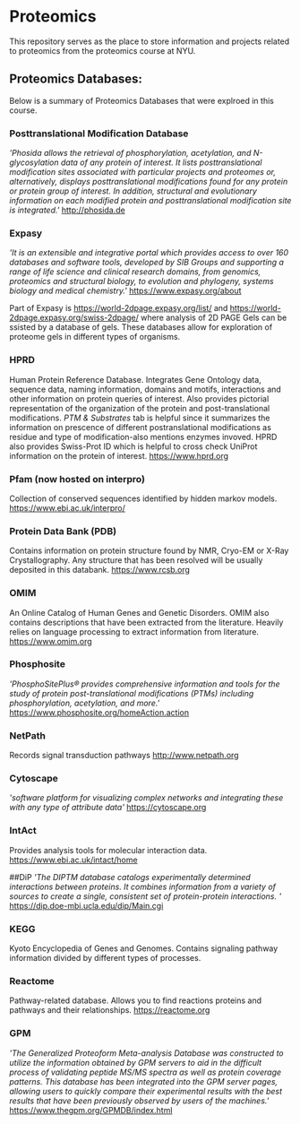 # Proteomics
This repository serves as the place to store information and projects related to proteomics from the proteomics course at NYU.


## Proteomics Databases:
Below is a summary of Proteomics Databases that were explroed in this course.
### Posttranslational Modification Database 
*'Phosida allows the retrieval of phosphorylation, acetylation, and N-glycosylation data of any protein of interest. It lists posttranslational modification sites associated with particular projects and proteomes or, alternatively, displays posttranslational modifications found for any protein or protein group of interest. In addition, structural and evolutionary information on each modified protein and posttranslational modification site is integrated.'*
http://phosida.de

### Expasy
*'It is an extensible and integrative portal which provides access to over 160 databases and software tools, developed by SIB Groups and supporting a range of life science and clinical research domains, from genomics, proteomics and structural biology, to evolution and phylogeny, systems biology and medical chemistry.'*
https://www.expasy.org/about

Part of Expasy is https://world-2dpage.expasy.org/list/ and https://world-2dpage.expasy.org/swiss-2dpage/ where analysis of 2D PAGE Gels can be ssisted by a database of gels. These databases allow for exploration of proteome gels in different types of organisms. 


### HPRD
Human Protein Reference Database. Integrates Gene Ontology data, sequence data, naming information, domains and motifs, interactions and other information on protein queries of interest. Also provides pictorial representation of the organization of the protein and post-translational modifications. *PTM & Substrates* tab is helpful since it summarizes the information on prescence of different postranslational modifications as residue and type of modification-also mentions enzymes invoved. HPRD also provides Swiss-Prot ID which is helpful to cross check UniProt information on the protein of interest. 
https://www.hprd.org

### Pfam (now hosted on interpro)
Collection of conserved sequences identified by hidden markov models. 
https://www.ebi.ac.uk/interpro/

### Protein Data Bank (PDB)
Contains information on protein structure found by NMR, Cryo-EM or X-Ray Crystallography. Any structure that has been resolved will be usually deposited in this databank. 
https://www.rcsb.org

### OMIM
An Online Catalog of Human Genes and Genetic Disorders. OMIM also contains descriptions that have been extracted from the literature. Heavily relies on language processing to extract information from literature. 
https://www.omim.org

### Phosphosite
*'PhosphoSitePlus® provides comprehensive information and tools for the study of protein post-translational modifications (PTMs) including phosphorylation, acetylation, and more.'*
https://www.phosphosite.org/homeAction.action

### NetPath
Records signal transduction pathways
http://www.netpath.org

### Cytoscape
*'software platform for visualizing complex networks and integrating these with any type of attribute data'*
https://cytoscape.org

### IntAct
Provides analysis tools for molecular interaction data.
https://www.ebi.ac.uk/intact/home

##DiP
*'The DIPTM database catalogs experimentally determined interactions between proteins. It combines information from a variety of sources to create a single, consistent set of protein-protein interactions. '*
https://dip.doe-mbi.ucla.edu/dip/Main.cgi

### KEGG
Kyoto Encyclopedia of Genes and Genomes. Contains signaling pathway information divided by different types of processes. 

### Reactome
Pathway-related database. Allows you to find reactions proteins and pathways and their relationships. 
https://reactome.org

###  GPM
*'The Generalized Proteoform Meta-analysis Database was constructed to utilize the information obtained by GPM servers to aid in the difficult process of validating peptide MS/MS spectra as well as protein coverage patterns. This database has been integrated into the GPM server pages, allowing users to quickly compare their experimental results with the best results that have been previously observed by users of the machines.'*
https://www.thegpm.org/GPMDB/index.html
